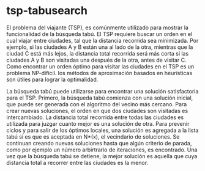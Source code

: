 tsp-tabusearch
==============

El problema del viajante (TSP), es comúnmente utilizado para mostrar la funcionalidad de la búsqueda tabú. El TSP requiere buscar un orden en el cual viajar entre ciudades, tal que la distancia recorrida sea minimizada. Por ejemplo, si las ciudades A y B están una al lado de la otra, mientras que la ciudad C está más lejos, la distancia total recorrida será más corta si las ciudades A y B son visitadas una después de la otra, antes de visitar C. Como encontrar un orden óptimo para visitar las ciudades en el TSP es un problema NP-difícil. los métodos de aproximación basados en heurísticas son útiles para lograr la optimalidad.

La búsqueda tabú puede utilizarse para encontrar una solución satisfactoria para el TSP. Primero, la búsqueda tabú comienza con una solución inicial, que puede ser generada con el algoritmo del vecino más cercano. Para crear nuevas soluciones, el orden en que dos ciudades son visitadas es intercambiado. La distancia total recorrida entre todas las ciudades es utilizada para juzgar cuanto mejor es una solución de otra. Para prevenir ciclos y para salir de los óptimos locales, una solución es agregada a la lista tabú si es que es aceptada en N*(x), el vecindario de soluciones. Se continuan creando nuevas soluciones hasta que algún criterio de parada, como por ejemplo un número arbirtrario de iteraciones, es encontrado. Una vez que la búsqueda tabú se detiene, la mejor solución es aquella que cuya distancia total a recorrer entre las ciudades es la menor.
